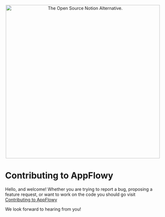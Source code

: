 <p align="center"><img src="imgs/appflowy_title_and_logo.png" alt="The Open Source Notion Alternative." width="500px" /></p>

# Contributing to AppFlowy

Hello, and welcome! Whether you are trying to report a bug, proposing a feature request, or want to work on the code you should go visit [Contributing to AppFlowy](https://appflowy.gitbook.io/docs/essential-documentation/contribute-to-appflowy/contributing-to-appflowy)

We look forward to hearing from you!
